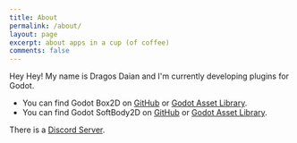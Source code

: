 ```yaml
---
title: About
permalink: /about/
layout: page
excerpt: about apps in a cup (of coffee)
comments: false
---
```


Hey Hey! My name is Dragos Daian and I'm currently developing plugins for Godot.


- You can find Godot Box2D on [GitHub](https://github.com/appsinacup/godot-box2d) or [Godot Asset Library](https://godotengine.org/asset-library/asset/2007).
- You can find Godot SoftBody2D on [GitHub](https://github.com/appsinacup/godot-softbody2d) or [Godot Asset Library](https://godotengine.org/asset-library/asset/1621).


There is a [Discord Server](https://discord.com/invite/56dMud8HYn).

